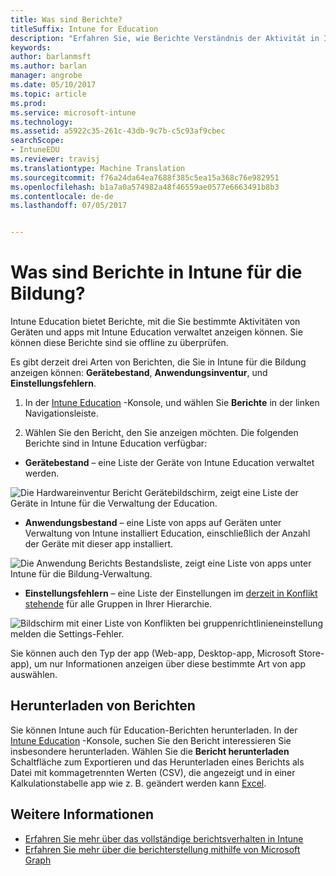 ```yaml
---
title: Was sind Berichte?
titleSuffix: Intune for Education
description: "Erfahren Sie, wie Berichte Verständnis der Aktivität in Intune für die Bildung unterstützen können."
keywords: 
author: barlanmsft
ms.author: barlan
manager: angrobe
ms.date: 05/10/2017
ms.topic: article
ms.prod: 
ms.service: microsoft-intune
ms.technology: 
ms.assetid: a5922c35-261c-43db-9c7b-c5c93af9cbec
searchScope:
- IntuneEDU
ms.reviewer: travisj
ms.translationtype: Machine Translation
ms.sourcegitcommit: f76a24da64ea7688f385c5ea15a368c76e982951
ms.openlocfilehash: b1a7a0a574982a48f46559ae0577e6663491b8b3
ms.contentlocale: de-de
ms.lasthandoff: 07/05/2017


---
```


# <a name="what-are-reports-in-intune-for-education"></a>Was sind Berichte in Intune für die Bildung?

Intune Education bietet Berichte, mit die Sie bestimmte Aktivitäten von Geräten und apps mit Intune Education verwaltet anzeigen können. Sie können diese Berichte sind sie offline zu überprüfen.

Es gibt derzeit drei Arten von Berichten, die Sie in Intune für die Bildung anzeigen können: __Gerätebestand__, __Anwendungsinventur__, und __Einstellungsfehlern__.

1. In der [Intune Education](https://intuneeducation.portal.azure.com) -Konsole, und wählen Sie **Berichte** in der linken Navigationsleiste.

2. Wählen Sie den Bericht, den Sie anzeigen möchten. Die folgenden Berichte sind in Intune Education verfügbar:

  * **Gerätebestand** – eine Liste der Geräte von Intune Education verwaltet werden.

  ![Die Hardwareinventur Bericht Gerätebildschirm, zeigt eine Liste der Geräte in Intune für die Verwaltung der Education.](./media/reports-001-device-inventory.png)

  * **Anwendungsbestand** – eine Liste von apps auf Geräten unter Verwaltung von Intune installiert Education, einschließlich der Anzahl der Geräte mit dieser app installiert.

  ![Die Anwendung Berichts Bestandsliste, zeigt eine Liste von apps unter Intune für die Bildung-Verwaltung.](./media/reports-002-app-inventory.png)

  * **Einstellungsfehlern** – eine Liste der Einstellungen im [derzeit in Konflikt stehende](settings-inheritance.md) für alle Gruppen in Ihrer Hierarchie.

  ![Bildschirm mit einer Liste von Konflikten bei gruppenrichtlinieneinstellung melden die Settings-Fehler.](./media/reports-003-settings-error.png)

  Sie können auch den Typ der app (Web-app, Desktop-app, Microsoft Store-app), um nur Informationen anzeigen über diese bestimmte Art von app auswählen.

## <a name="download-reports"></a>Herunterladen von Berichten

Sie können Intune auch für Education-Berichten herunterladen. In der [Intune Education](https://intuneeducation.portal.azure.com) -Konsole, suchen Sie den Bericht interessieren Sie insbesondere herunterladen. Wählen Sie die **Bericht herunterladen** Schaltfläche zum Exportieren und das Herunterladen eines Berichts als Datei mit kommagetrennten Werten (CSV), die angezeigt und in einer Kalkulationstabelle app wie z. B. geändert werden kann [Excel](https://support.office.com/article/Import-or-export-text-txt-or-csv-files-5250ac4c-663c-47ce-937b-339e391393ba).

## <a name="find-out-more"></a>Weitere Informationen

- [Erfahren Sie mehr über das vollständige berichtsverhalten in Intune](https://docs.microsoft.com/intune/deploy-use/understand-microsoft-intune-operations-by-using-reports)
- [Erfahren Sie mehr über die berichterstellung mithilfe von Microsoft Graph](https://developer.microsoft.com/graph/docs/overview/overview)

